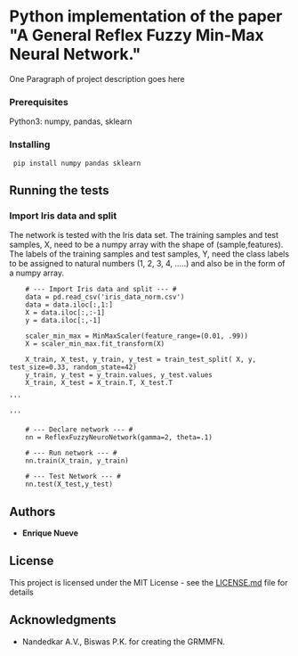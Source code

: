 # Python implementation of the paper "A General Reflex Fuzzy Min-Max Neural Network."

One Paragraph of project description goes here

### Prerequisites
Python3: numpy, pandas, sklearn

### Installing
```
 pip install numpy pandas sklearn
```

## Running the tests

### Import Iris data and split

The network is tested with the Iris data set. The training samples and test samples, X, need to be a numpy array with 
the shape of (sample,features). The labels of the training samples and test samples, Y, need the class labels 
to be assigned to natural numbers (1, 2, 3, 4, .....) and also be in the form of a numpy array.

```
    # --- Import Iris data and split --- #
    data = pd.read_csv('iris_data_norm.csv')
    data = data.iloc[:,1:]
    X = data.iloc[:,:-1]
    y = data.iloc[:,-1]

    scaler_min_max = MinMaxScaler(feature_range=(0.01, .99))
    X = scaler_min_max.fit_transform(X)

    X_train, X_test, y_train, y_test = train_test_split( X, y, test_size=0.33, random_state=42)
    y_train, y_test = y_train.values, y_test.values
    X_train, X_test = X_train.T, X_test.T
    
'''

'''

    # --- Declare network --- #
    nn = ReflexFuzzyNeuroNetwork(gamma=2, theta=.1)

    # --- Run network --- #
    nn.train(X_train, y_train)

    # --- Test Network --- #
    nn.test(X_test,y_test)
```


## Authors

* **Enrique Nueve** 

## License

This project is licensed under the MIT License - see the [LICENSE.md](LICENSE.md) file for details

## Acknowledgments
* Nandedkar A.V., Biswas P.K. for creating the GRMMFN.
